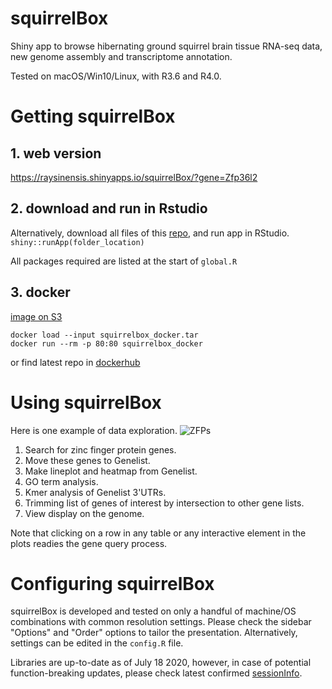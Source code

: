 # squirrelBox
Shiny app to browse hibernating ground squirrel brain tissue RNA-seq data, new genome assembly and transcriptome annotation.

Tested on macOS/Win10/Linux, with R3.6 and R4.0.

# Getting squirrelBox

## 1. web version

https://raysinensis.shinyapps.io/squirrelBox/?gene=Zfp36l2

## 2. download and run in Rstudio

Alternatively, download all files of this [repo](https://github.com/rnabioco/squirrelbox/archive/master.zip), and run app in RStudio.
`shiny::runApp(folder_location)`

All packages required are listed at the start of `global.R`

## 3. docker

[image on S3](https://squirrelbox.s3-us-west-2.amazonaws.com/squirrelbox_docker.tar)
```
docker load --input squirrelbox_docker.tar
docker run --rm -p 80:80 squirrelbox_docker
```
or find latest repo in [dockerhub](https://hub.docker.com/r/raysinensis/squirrelbox)

# Using squirrelBox

Here is one example of data exploration. 
![ZFPs](www/zfp.gif)

1) Search for zinc finger protein genes. 
2) Move these genes to Genelist. 
3) Make lineplot and heatmap from Genelist.
4) GO term analysis. 
5) Kmer analysis of Genelist 3'UTRs. 
6) Trimming list of genes of interest by intersection to other gene lists. 
7) View display on the genome. 

Note that clicking on a row in any table or any interactive element in the plots readies the gene query process.

# Configuring squirrelBox

squirrelBox is developed and tested on only a handful of machine/OS combinations with common resolution settings. Please check the sidebar "Options" and "Order" options to tailor the presentation. Alternatively, settings can be edited in the `config.R` file.

Libraries are up-to-date as of July 18 2020, however, in case of potential function-breaking updates, please check latest confirmed [sessionInfo](https://github.com/rnabioco/squirrelbox/issues/81).